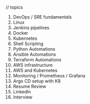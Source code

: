 // topics


1. DevOps / SRE fundamentals
2. Linux
3. Jenkins pipelines
4. Docker
5. Kubernetes
6. Shell Scripting
7. Python Automations
8. Ansible Automations
9. Terraform Automations
10. AWS infrastructure
11. AWS and Kubernetes
12. Monitoring / Prometheus / Grafana
13. Argo CD setup with K8
14. Resume Review
15. LinkedIn
16. Interview
